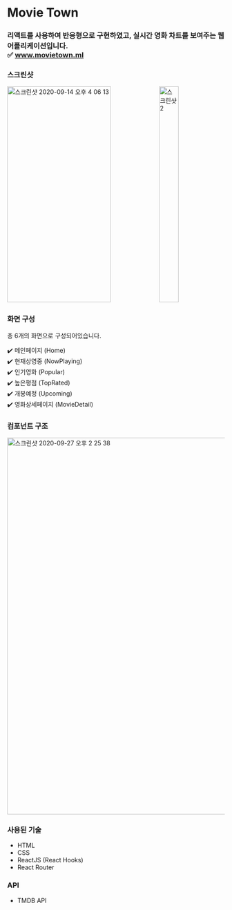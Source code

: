 # Movie Town
### 리액트를 사용하여 반응형으로 구현하였고, 실시간 영화 차트를 보여주는 웹 어플리케이션입니다. <br /> ✅ www.movietown.ml

### 스크린샷
<p width="100%">
   <img width="69%" height="500"  alt="스크린샷 2020-09-14 오후 4 06 13" src="https://user-images.githubusercontent.com/53952734/93054416-3f94b080-f6a4-11ea-9669-8bc81de2ad61.png">

<img width="30%" height="500" alt="스크린샷2" src="https://user-images.githubusercontent.com/53952734/93053008-212db580-f6a2-11ea-925c-6ebaaa5893a4.png">
</p>


### 화면 구성
<p> 총 6개의 화면으로 구성되어있습니다.

 ✔️ 메인페이지 (Home)
<br/> ✔️ 현재상영중 (NowPlaying)
<br/> ✔️ 인기영화 (Popular)
<br/> ✔️ 높은평점 (TopRated)
<br/> ✔️ 개봉예정 (Upcoming)
<br/> ✔️ 영화상세페이지 (MovieDetail)

### 컴포넌트 구조

<img width="873" alt="스크린샷 2020-09-27 오후 2 25 38" src="https://user-images.githubusercontent.com/53952734/94356793-589e5800-00cd-11eb-8e75-bd138e12648b.png">

### 사용된 기술
* HTML
* CSS
* ReactJS (React Hooks)
* React Router

### API
* TMDB API
